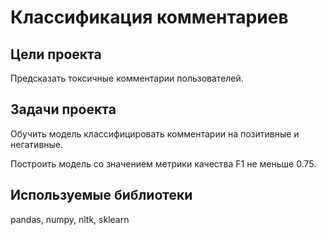 # Классификация комментариев
## Цели проекта
Предсказать токсичные комментарии пользователей.

## Задачи проекта
Обучить модель классифицировать комментарии на позитивные и негативные.

Построить модель со значением метрики качества F1 не меньше 0.75.

## Используемые библиотеки
pandas, numpy, nltk, sklearn
